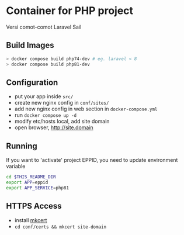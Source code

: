 # Container for PHP project

Versi comot-comot Laravel Sail

## Build Images

```sh
> docker compose build php74-dev # eg. laravel < 8
> docker compose build php81-dev
```

## Configuration

- put your app inside `src/`
- create new nginx config in `conf/sites/`
- add new nginx config in web section in `docker-compose.yml`
- run `docker compose up -d`
- modify etc/hosts local, add site domain
- open browser, http://site.domain

## Running

If you want to 'activate' project EPPID, you need to update environment variable

```sh
cd $THIS_README_DIR
export APP=eppid
export APP_SERVICE=php81
```

## HTTPS Access

- install [mkcert](https://github.com/FiloSottile/mkcert)
- `cd conf/certs && mkcert site-domain`
